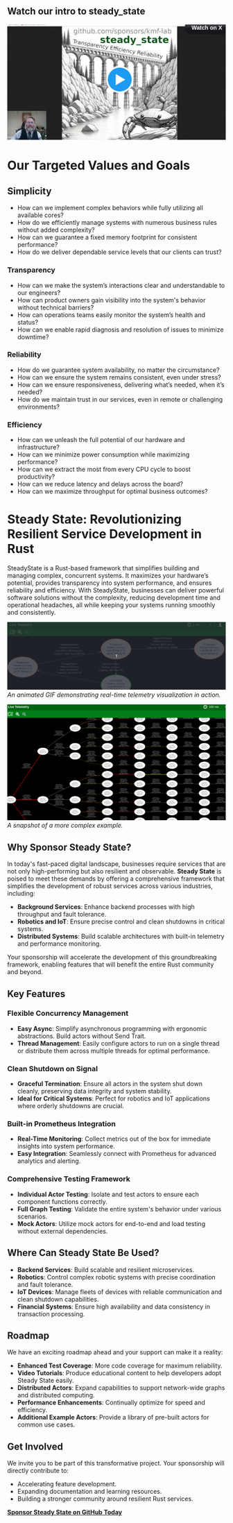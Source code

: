 ## Watch our intro to steady_state
[![Introduction to #RustLang crate steady_state.](watch_on_twitter.jpg)](https://twitter.com/NathanTippy/status/1863433128674812398)

# Our Targeted Values and Goals

## Simplicity
* How can we implement complex behaviors while fully utilizing all available cores?
* How do we efficiently manage systems with numerous business rules without added complexity?
* How can we guarantee a fixed memory footprint for consistent performance?
* How do we deliver dependable service levels that our clients can trust?
### Transparency
* How can we make the system’s interactions clear and understandable to our engineers?
* How can product owners gain visibility into the system's behavior without technical barriers?
* How can operations teams easily monitor the system’s health and status?
* How can we enable rapid diagnosis and resolution of issues to minimize downtime?
### Reliability
* How do we guarantee system availability, no matter the circumstance?
* How can we ensure the system remains consistent, even under stress?
* How can we ensure responsiveness, delivering what’s needed, when it’s needed?
* How do we maintain trust in our services, even in remote or challenging environments?
### Efficiency
* How can we unleash the full potential of our hardware and infrastructure?
* How can we minimize power consumption while maximizing performance?
* How can we extract the most from every CPU cycle to boost productivity?
* How can we reduce latency and delays across the board?
* How can we maximize throughput for optimal business outcomes?

# Steady State: Revolutionizing Resilient Service Development in Rust

SteadyState is a Rust-based framework that simplifies building and managing complex, concurrent systems. It maximizes your hardware’s potential, provides transparency into system performance, and ensures reliability and efficiency. With SteadyState, businesses can deliver powerful software solutions without the complexity, reducing development time and operational headaches, all while keeping your systems running smoothly and consistently.

![Telemetry Visualization Example](core/simple-example.gif)
*An animated GIF demonstrating real-time telemetry visualization in action.*

![Complex Graph Snapshot](core/overload.png)
*A snapshot of a more complex example.*

## Why Sponsor Steady State?

In today's fast-paced digital landscape, businesses require services that are not only high-performing but also resilient and observable. **Steady State** is poised to meet these demands by offering a comprehensive framework that simplifies the development of robust services across various industries, including:

- **Background Services**: Enhance backend processes with high throughput and fault tolerance.
- **Robotics and IoT**: Ensure precise control and clean shutdowns in critical systems.
- **Distributed Systems**: Build scalable architectures with built-in telemetry and performance monitoring.

Your sponsorship will accelerate the development of this groundbreaking framework, enabling features that will benefit the entire Rust community and beyond.

## Key Features

### Flexible Concurrency Management

- **Easy Async**: Simplify asynchronous programming with ergonomic abstractions. Build actors without Send Trait.
- **Thread Management**: Easily configure actors to run on a single thread or distribute them across multiple threads for optimal performance.

### Clean Shutdown on Signal

- **Graceful Termination**: Ensure all actors in the system shut down cleanly, preserving data integrity and system stability.
- **Ideal for Critical Systems**: Perfect for robotics and IoT applications where orderly shutdowns are crucial.

### Built-in Prometheus Integration

- **Real-Time Monitoring**: Collect metrics out of the box for immediate insights into system performance.
- **Easy Integration**: Seamlessly connect with Prometheus for advanced analytics and alerting.

### Comprehensive Testing Framework

- **Individual Actor Testing**: Isolate and test actors to ensure each component functions correctly.
- **Full Graph Testing**: Validate the entire system's behavior under various scenarios.
- **Mock Actors**: Utilize mock actors for end-to-end and load testing without external dependencies.

## Where Can Steady State Be Used?

- **Backend Services**: Build scalable and resilient microservices.
- **Robotics**: Control complex robotic systems with precise coordination and fault tolerance.
- **IoT Devices**: Manage fleets of devices with reliable communication and clean shutdown capabilities.
- **Financial Systems**: Ensure high availability and data consistency in transaction processing.

## Roadmap

We have an exciting roadmap ahead and your support can make it a reality:

- **Enhanced Test Coverage**: More code coverage for maximum reliability.
- **Video Tutorials**: Produce educational content to help developers adopt Steady State easily.
- **Distributed Actors**: Expand capabilities to support network-wide graphs and distributed computing.
- **Performance Enhancements**: Continually optimize for speed and efficiency.
- **Additional Example Actors**: Provide a library of pre-built actors for common use cases.

## Get Involved

We invite you to be part of this transformative project. Your sponsorship will directly contribute to:

- Accelerating feature development.
- Expanding documentation and learning resources.
- Building a stronger community around resilient Rust services.

[**Sponsor Steady State on GitHub Today**](https://github.com/sponsors/kmf-lab)

  
                             
       